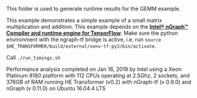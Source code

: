 This folder is used to generate runtime results for the GEMM example.

This example demonstrates a simple example of a small matrix multiplication and addition. This example depends on the [**Intel® nGraph™ Compiler and runtime engine for TensorFlow**](https://github.com/NervanaSystems/ngraph-tf). Make sure the python environment with the ngraph-tf bridge is active, i.e. run `source $HE_TRANSFORMER/build/external/venv-tf-py3/bin/activate`.

Call `./run_timings.sh`

Performance analysis completed on Jan 16, 2019 by Intel using a Xeon Platinum 8180 platform with 112 CPUs operating at 2.5Ghz, 2 sockets, and 376GB of RAM running HE Transformer (v0.2) with nGraph-tf (v 0.9.0) and nGraph (v 0.11.0) on Ubuntu 16.04.4 LTS
